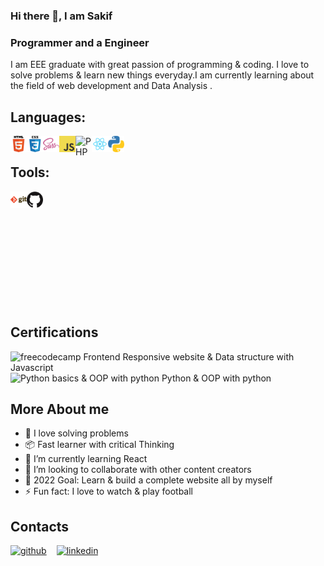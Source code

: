 ### Hi there 👋, I  am Sakif
### Programmer and a Engineer
I am EEE graduate with great passion of programming & coding. I love to solve problems & learn new things everyday.I am currently learning about the field of web development and Data Analysis .


## Languages: 
<img align="left" alt="HTML5" width="26px" src="https://raw.githubusercontent.com/github/explore/80688e429a7d4ef2fca1e82350fe8e3517d3494d/topics/html/html.png" />
<img align="left" alt="CSS3" width="26px" src="https://raw.githubusercontent.com/github/explore/80688e429a7d4ef2fca1e82350fe8e3517d3494d/topics/css/css.png"  />
<img align="left" alt="Sass" width="26px" src="https://raw.githubusercontent.com/github/explore/80688e429a7d4ef2fca1e82350fe8e3517d3494d/topics/sass/sass.png" />
<img align="left" alt="JavaScript" width="26px" src="https://raw.githubusercontent.com/github/explore/80688e429a7d4ef2fca1e82350fe8e3517d3494d/topics/javascript/javascript.png" /><img align="left" alt="PHP" width="26px" src='https://upload.wikimedia.org/wikipedia/commons/thumb/2/27/PHP-logo.svg/220px-PHP-logo.svg.png'>
<img align="left" alt="React" width="26px" src="https://raw.githubusercontent.com/github/explore/80688e429a7d4ef2fca1e82350fe8e3517d3494d/topics/react/react.png" />
<img align="left" alt="Python" width="26px" src="https://github.com/Sakif04/Sakif04/blob/main/python.png?"  />

<br />


## Tools:
<img align="left" alt="Git" width="26px" src="https://raw.githubusercontent.com/github/explore/80688e429a7d4ef2fca1e82350fe8e3517d3494d/topics/git/git.png" />
<img align="left" alt="GitHub" width="26px" src="https://raw.githubusercontent.com/github/explore/78df643247d429f6cc873026c0622819ad797942/topics/github/github.png" />
<svg alt="visual studio code" >

<path  class="st6" d="M181.38,254.25c4.03,1.57,8.63,1.47,12.7-0.49l52.71-25.36c5.54-2.66,9.06-8.27,9.06-14.42V42.02 c0-6.15-3.52-11.75-9.06-14.42L194.08,2.24c-5.34-2.57-11.59-1.94-16.28,1.47c-0.67,0.49-1.31,1.03-1.91,1.63L74.99,97.39 L31.04,64.02c-4.09-3.11-9.81-2.85-13.61,0.61L3.33,77.45c-4.65,4.23-4.65,11.54-0.01,15.78L41.44,128L3.32,162.77 c-4.64,4.24-4.64,11.55,0.01,15.78l14.1,12.82c3.8,3.46,9.52,3.71,13.61,0.61l43.95-33.36l100.9,92.05 C177.49,252.26,179.36,253.47,181.38,254.25z M191.88,69.89L115.32,128l76.56,58.12V69.89z"></path>
  </svg>
<br />

## Certifications

<img src='https://d33wubrfki0l68.cloudfront.net/52edd2dfddbec5db22a65dba39951af8fa9bdff6/006f7/img/fcc_primary_large.svg' height='20px' alt='freecodecamp' />     Frontend Responsive website & Data structure with Javascript <br /><img alt='Python basics & OOP with python'  height='40px'  src='https://miro.medium.com/max/1400/1*nXptoXWAiYrgd4QosyhUBg.png' />       Python & OOP with python
<br />



## More About me
- 🔭 I love solving problems
- 📦 Fast learner with critical Thinking
- 🌱 I’m currently learning React 
- 👯 I’m looking to collaborate with other content creators
- 🥅 2022 Goal: Learn & build a complete website all by myself
- ⚡ Fun fact: I love to watch & play football

## Contacts
[<img src='https://cdn.jsdelivr.net/npm/simple-icons@3.0.1/icons/github.svg' alt='github' height='40' style='margin-right:12px'>](https://github.com/Sakif04)
[<img src='https://cdn.jsdelivr.net/npm/simple-icons@3.0.1/icons/linkedin.svg' alt='linkedin' height='40'>](https://www.linkedin.com/in/sakif-rafid-7289a6206/)

